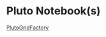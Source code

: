 # Pluto Notebook(s)

[PlutoGridFactory](https://github.com/WIAS-PDELib/SimplexGridFactory.jl/raw/master/examples/PlutoGridFactory.jl)
